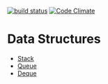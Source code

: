 [![build status](https://secure.travis-ci.org/lucianlature/data-structures.png)](http://travis-ci.org/lucianlature/data-structures)
[![Code Climate](https://codeclimate.com/github/lucianlature/data-structures.png)](https://codeclimate.com/github/lucianlature/data-structures)

Data Structures
============

  * [Stack](https://github.com/lucianlature/data-structures/tree/master/examples/stack)
  * [Queue](https://github.com/lucianlature/data-structures/tree/master/examples/queue)
  * [Deque](https://github.com/lucianlature/data-structures/tree/master/examples/deque)
